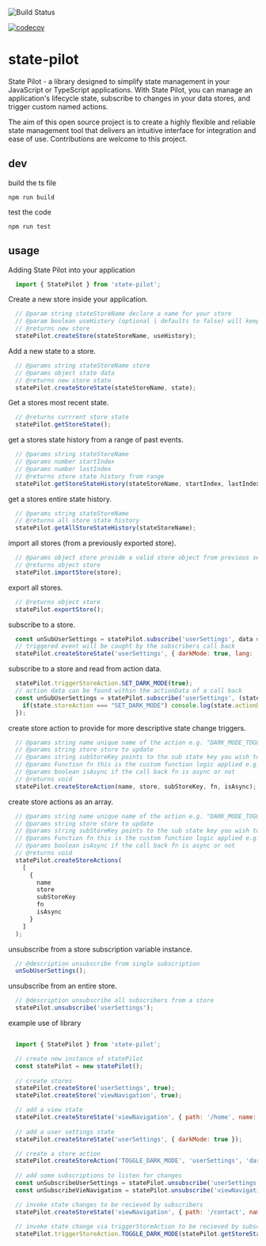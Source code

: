 ![Build Status](https://github.com/nicktaras/state-pilot/actions/workflows/ci.yml/badge.svg)

[![codecov](https://codecov.io/gh/nicktaras/state-pilot/branch/main/graph/badge.svg)](https://codecov.io/gh/nicktaras/state-pilot)

# state-pilot

State Pilot - a library designed to simplify state management in your JavaScript or TypeScript applications. With State Pilot, you can manage an application's lifecycle state, subscribe to changes in your data stores, and trigger custom named actions. 

The aim of this open source project is to create a highly flexible and reliable state management tool that delivers an intuitive interface for integration and ease of use. Contributions are welcome to this project.

## dev

build the ts file

`npm run build`

test the code

`npm run test`

## usage

Adding State Pilot into your application

````javascript
  import { StatePilot } from 'state-pilot';
````

Create a new store inside your application.

````javascript
  // @param string stateStoreName declare a name for your store
  // @param boolean useHistory (optional | defaults to false) will keep record of changes
  // @returns new store
  statePilot.createStore(stateStoreName, useHistory);
````

Add a new state to a store.

````javascript 
  // @params string stateStoreName store
  // @params object state data 
  // @returns new store state
  statePilot.createStoreState(stateStoreName, state);
````

Get a stores most recent state.

````javascript 
  // @returns currrent store state
  statePilot.getStoreState();
````

get a stores state history from a range of past events.

````javascript 
  // @params string stateStoreName
  // @params number startIndex
  // @params number lastIndex
  // @returns store state history from range
  statePilot.getStoreStateHistory(stateStoreName, startIndex, lastIndex);
````

get a stores entire state history.

````javascript 
  // @params string stateStoreName
  // @returns all store state history
  statePilot.getAllStoreStateHistory(stateStoreName);
````

import all stores (from a previously exported store).

````javascript 
  // @params object store provide a valid store object from previous session
  // @returns object store
  statePilot.importStore(store);
````

export all stores.

````javascript 
  // @returns object store
  statePilot.exportStore();
````

subscribe to a store.

````javascript 
  const unSubUserSettings = statePilot.subscribe('userSettings', data => console.log('user settings store updated', data));
  // triggered event will be caught by the subscribers call back
  statePilot.createStoreState('userSettings', { darkMode: true, lang: 'en-us' });
````

subscribe to a store and read from action data.

````javascript 
  statePilot.triggerStoreAction.SET_DARK_MODE(true);
  // action data can be found within the actionData of a call back
  const unSubUserSettings = statePilot.subscribe('userSettings', (state) => {
    if(state.storeAction === "SET_DARK_MODE") console.log(state.actionData)
  });
````

create store action to provide for more descriptive state change triggers.

````javascript 
  // @params string name unique name of the action e.g. "DARK_MODE_TOGGLE"
  // @params string store store to update
  // @params string subStoreKey points to the sub state key you wish to update e.g. store['darkMode']
  // @params Function fn this is the custom function logic applied e.g. function(s) { return !s } will reverse a booleans the state
  // @params boolean isAsync if the call back fn is async or not
  // @returns void
  statePilot.createStoreAction(name, store, subStoreKey, fn, isAsync);
````

create store actions as an array.

````javascript 
  // @params string name unique name of the action e.g. "DARK_MODE_TOGGLE"
  // @params string store store to update
  // @params string subStoreKey points to the sub state key you wish to update e.g. store['darkMode']
  // @params Function fn this is the custom function logic applied e.g. function(s) { return !s } will reverse a booleans the state
  // @params boolean isAsync if the call back fn is async or not
  // @returns void
  statePilot.createStoreActions(
    [
      {
        name
        store
        subStoreKey
        fn
        isAsync
      }
    ]
  );
````

unsubscribe from a store subscription variable instance.

````javascript
  // @description unsubscribe from single subscription
  unSubUserSettings();
````

unsubscribe from an entire store.

````javascript 
  // @description unsubscribe all subscribers from a store
  statePilot.unsubscribe('userSettings');
````

example use of library

````javascript

  import { StatePilot } from 'state-pilot';

  // create new instance of statePilot
  const statePilot = new statePilot();
  
  // create stores
  statePilot.createStore('userSettings', true);
  statePilot.createStore('viewNavigation', true);

  // add a view state
  statePilot.createStoreState('viewNavigation', { path: '/home', name: 'home' });
  
  // add a user settings state
  statePilot.createStoreState('userSettings', { darkMode: true });

  // create a store action
  statePilot.createStoreAction('TOGGLE_DARK_MODE', 'userSettings', 'darkMode', function(s) { return !s });
  
  // add some subscriptions to listen for changes
  const unSubscribeUserSettings = statePilot.unsubscribe('userSettings', data => { /* do something with data */ });
  const unSubscribeVieNavigation = statePilot.unsubscribe('viewNavigation', data => { /* do something with data */ }););

  // invoke state changes to be recieved by subscribers
  statePilot.createStoreState('viewNavigation', { path: '/contact', name: 'contact' });
  
  // invoke state change via triggerStoreAction to be recieved by subscribers
  statePilot.triggerStoreAction.TOGGLE_DARK_MODE(statePilot.getStoreState('userSettings').darkMode);

````




